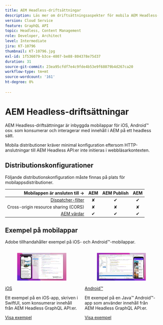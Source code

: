 ```yaml
---
title: AEM Headless-driftsättningar
description: Läs mer om driftsättningsaspekter för mobila AEM Headless-driftsättningar.
version: Cloud Service
feature: GraphQL API
topic: Headless, Content Management
role: Developer, Architect
level: Intermediate
jira: KT-10796
thumbnail: KT-10796.jpg
exl-id: 1f536079-b3ce-4807-be88-804378e75d37
duration: 31
source-git-commit: 23ea95cfdf7e4c9fde4b53e9f68079b4d267ca20
workflow-type: tm+mt
source-wordcount: '161'
ht-degree: 0%

---
```


# AEM Headless-driftsättningar

AEM Headless-driftsättningar är inbyggda mobilappar för iOS, Android™ osv. som konsumerar och interagerar med innehåll i AEM på ett headless sätt.

Mobila distributioner kräver minimal konfiguration eftersom HTTP-anslutningar till AEM Headless API:er inte initieras i webbläsarkontexten.

## Distributionskonfigurationer

Följande distributionskonfiguration måste finnas på plats för mobilappsdistributioner.

| Mobilappen är ansluten till → | AEM | AEM Publish | AEM |
|---------------------------------------------------:|:----------:|:-----------:|:-----------:|
| [Dispatcher-filter](./configurations/dispatcher-filters.md) | ✘ | ✔ | ✔ |
| Cross-origin resource sharing (CORS) | ✘ | ✘ | ✘ |
| [AEM värdar](./configurations/aem-hosts.md) | ✔ | ✔ | ✔ |

## Exempel på mobilappar

Adobe tillhandahåller exempel på iOS- och Android™-mobilappar.

<div class="columns is-multiline">
    <!-- iOS app -->
    <div class="column is-half-tablet is-half-desktop is-one-third-widescreen" aria-label="iOS app" tabindex="0">
       <div class="card">
           <div class="card-image">
               <figure class="image is-16by9">
                   <a href="../example-apps/ios-swiftui-app.md" title="iOS" tabindex="-1">
                       <img class="is-bordered-r-small" src="../example-apps/assets/ios-swiftui-app/ios-app-card.png" alt="iOS">
                   </a>
               </figure>
           </div>
           <div class="card-content is-padded-small">
               <div class="content">
                   <p class="headline is-size-6 has-text-weight-bold"><a href="../example-apps/ios-swiftui-app.md" title="iOS">iOS</a></p>
                   <p class="is-size-6">Ett exempel på en iOS-app, skriven i SwiftUI, som konsumerar innehåll från AEM Headless GraphQL API:er.</p>
                   <a href="../example-apps/ios-swiftui-app.md" class="spectrum-Button spectrum-Button--outline spectrum-Button--primary spectrum-Button--sizeM">
                       <span class="spectrum-Button-label has-no-wrap has-text-weight-bold"> Visa exempel </span>
                   </a>
               </div>
           </div>
       </div>
    </div>
    <!-- Android app -->
    <div class="column is-half-tablet is-half-desktop is-one-third-widescreen" aria-label="Android app" tabindex="0">
       <div class="card">
           <div class="card-image">
               <figure class="image is-16by9">
                   <a href="../example-apps/android-app.md" title="Android™" tabindex="-1">
                       <img class="is-bordered-r-small" src="../example-apps/assets/android-java-app/android-app-card.png" alt="Android">
                   </a>
               </figure>
           </div>
           <div class="card-content is-padded-small">
               <div class="content">
                   <p class="headline is-size-6 has-text-weight-bold"><a href="../example-apps/android-app.md" title="Android™">Android™</a></p>
                   <p class="is-size-6">Ett exempel på en Java™ Android™-app som använder innehåll från AEM Headless GraphQL API:er.</p>
                   <a href="../example-apps/android-app.md" class="spectrum-Button spectrum-Button--outline spectrum-Button--primary spectrum-Button--sizeM">
                       <span class="spectrum-Button-label has-no-wrap has-text-weight-bold"> Visa exempel </span>
                   </a>
               </div>
           </div>
       </div>
    </div>
</div>
